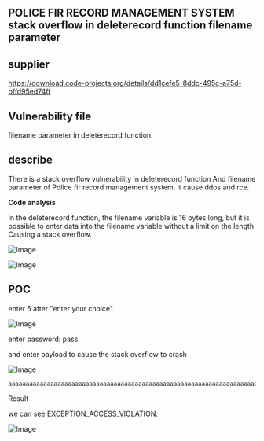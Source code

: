 ## POLICE FIR RECORD MANAGEMENT SYSTEM stack overflow in deleterecord function filename parameter
## supplier 

https://download.code-projects.org/details/dd1cefe5-8ddc-495c-a75d-bffd95ed74ff

## Vulnerability file

filename parameter in deleterecord function.

## describe

There is a stack overflow vulnerability in  deleterecord function And filename parameter of Police fir record management system. it cause ddos and rce.

**Code analysis**    

In the deleterecord function, the filename variable is 16 bytes long, but it is possible to enter data into the filename variable without a limit on the length. Causing a stack overflow.

![Image](https://github.com/user-attachments/assets/e9c85871-c85e-42e8-87f9-6f28d4358168)

![Image](https://github.com/user-attachments/assets/9f581d11-f9b4-4080-830e-e39b68ddd2f6)



## POC

enter 5  after "enter your choice"

![Image](https://github.com/user-attachments/assets/9a6144dc-3945-40ef-94a5-537c5088eb44)

enter password: pass

and enter payload to cause the stack overflow to crash

![Image](https://github.com/user-attachments/assets/3c55204d-4145-4802-962f-17f6ce423635)

```
aaaaaaaaaaaaaaaaaaaaaaaaaaaaaaaaaaaaaaaaaaaaaaaaaaaaaaaaaaaaaaaaaaaaaaaaaaaaaaaaaaaaaaaaaaaaaaaaaaaaaaaaaaaaaaaaaaaaaaaaaaaaaaaaaaaaaaaaaaaaaaaaaaaaaaaaaaaaaaaaaaaaaaaaaaaaaaaaaaaaaaaaaaaaaaaaaaaaaaaaaaaaaaaaaaaaaaaaaaaaaaaaaaaaaaaaaaaaaaaaaaaaaaaaaaaaaaaaaaaaaaaaaaaaaaaaaaaaaaaaaaaaaaaaaaaaaaaaaaaaaaaaaaaaaaaaaaaaaaaaaaaaaaaaaaaaaaaaaaaaaaaaaaaaaaaaaaaaaaaaaaaaaaaaaaaaaaaaaaaaaaaaaaaaaaaaaaaaaaaaaaaaaaaaaaaaaaaaaaaaaaaaaaaaaaaaaaaaaaaaaaaaaaaaaaaaaaaaaaaaaaaaaaaaaaaaaaaaaaaaaaaaaa
```

Result

we can see EXCEPTION_ACCESS_VIOLATION.

![Image](https://github.com/user-attachments/assets/68300059-68b5-4417-b8e3-4d4d114821fb)